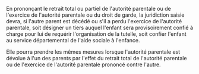 En prononçant le retrait total ou partiel de l'autorité parentale ou de l'exercice de l'autorité parentale ou du droit de garde, la juridiction saisie devra, si l'autre parent est décédé ou s'il a perdu l'exercice de l'autorité parentale, soit désigner un tiers auquel l'enfant sera provisoirement confié à charge pour lui de requérir l'organisation de la tutelle, soit confier l'enfant au service départemental de l'aide sociale à l'enfance.


Elle pourra prendre les mêmes mesures lorsque l'autorité parentale est dévolue à l'un des parents par l'effet du retrait total de l'autorité parentale ou de l'exercice de l'autorité parentale prononcé contre l'autre.

